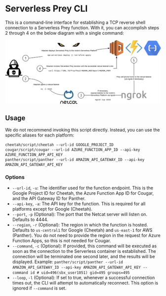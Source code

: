 # Serverless Prey CLI

This is a command-line interface for establishing a TCP reverse shell connection to a Serverless Prey function. With it, you can accomplish steps 2 through 4 on the below diagram with a single command:

![Diagram](../docs/diagram.png "Diagram")

## Usage

We do not recommend invoking this script directly. Instead, you can use the specific aliases for each platform:

```
cheetah/script/cheetah --url-id GOOGLE_PROJECT_ID
cougar/script/cougar --url-id AZURE_FUNCTION_APP_ID --api-key AZURE_FUNCTION_APP_API_KEY
panther/script/panther --url-id AMAZON_API_GATEWAY_ID --api-key AMAZON_API_GATEWAY_API_KEY
```

### Options

* `--url-id`, `-u`: The identifier used for the function endpoint. This is the Google Project ID for Cheetah, the Azure Function App ID for Cougar, and the API Gateway ID for Panther.
* `--api-key`, `-a`: The API key for the function. This is required for all platforms except for Google (Cheetah).
* `--port`, `-p` (Optional): The port that the Netcat server will listen on. Defaults to 4444.
* `--region`, `-r` (Optional): The region in which the function is hosted. Defaults to `us-central1` for Google (Cheetah) and `us-east-1` for AWS (Panther). You do not need to provide the region in the request for Azure Function Apps, so this is not needed for Cougar.
* `--command`, `-c` (Optional): If provided, this command will be executed as soon as the connection to the Serverless container is established. The connection will be terminated one second later, and the results will be displayed. Example: `panther/script/panther --url-id AMAZON_API_GATEWAY_ID --api-key AMAZON_API_GATEWAY_API_KEY --command id # uid=496(sbx_user1051) gid=495 groups=495`
* `--loop`, `-l` (Optional): If set to true, whenever a successful connection times out, the CLI will attempt to automatically reconnect. This option is ignored if `--command` is set.
